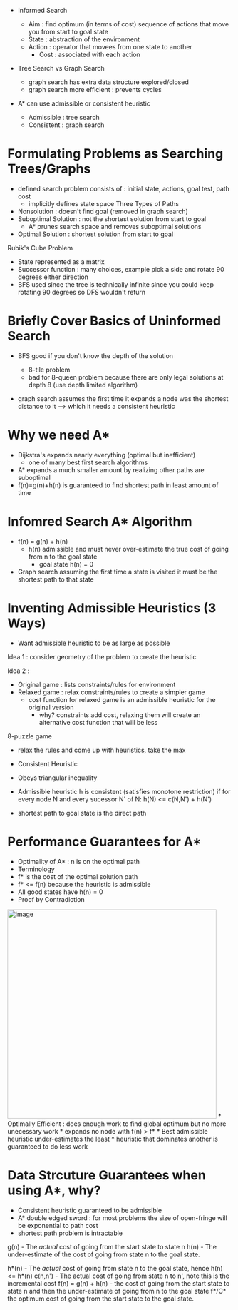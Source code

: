 * Informed Search
  * Aim : find optimum (in terms of cost) sequence of actions that move you from start to goal state 
  * State : abstraction of the environment
  * Action : operator that movees from one state to another
    * Cost : associated with each action 

* Tree Search vs Graph Search
  * graph search has extra data structure explored/closed
  * graph search more efficient : prevents cycles 
* A* can use admissible or consistent heuristic
  * Admissible : tree search
  * Consistent : graph search

# Formulating Problems as Searching Trees/Graphs 
* defined search problem consists of : initial state, actions, goal test, path cost
  * implicitly defines state space
Three Types of Paths
* Nonsolution : doesn't find goal (removed in graph search)
* Suboptimal Solution : not the shortest solution from start to goal
  * A* prunes search space and removes suboptimal solutions
* Optimal Solution : shortest solution from start to goal 

Rubik's Cube Problem
* State represented as a matrix
* Successor function : many choices, example pick a side and rotate 90 degrees either direction
* BFS used since the tree is technically infinite since you could keep rotating 90 degrees so DFS wouldn't return 

# Briefly Cover Basics of Uninformed Search 
* BFS good if you don't know the depth of the solution
  * 8-tile problem
  * bad for 8-queen problem because there are only legal solutions at depth 8 (use depth limited algorithm)

* graph search assumes the first time it expands a node was the shortest distance to it --> which it needs a consistent heuristic 

# Why we need A*
* Dijkstra's expands nearly everything (optimal but inefficient) 
  * one of many best first search algorithms 
* A* expands a much smaller amount by realizing other paths are suboptimal
* f(n)=g(n)+h(n) is guaranteed to find shortest path in least amount of time 

# Infomred Search A* Algorithm 
* f(n) = g(n) + h(n)
  * h(n) admissible and must never over-estimate the true cost of going from n to the goal state
    * goal state h(n) = 0
* Graph search assuming the first time a state is visited it must be the shortest path to that state

# Inventing Admissible Heuristics (3 Ways) 
* Want admissible heuristic to be as large as possible

Idea 1 : consider geometry of the problem to create the heuristic 

Idea 2 : 
* Original game : lists constraints/rules for environment
* Relaxed game : relax constraints/rules to create a simpler game
  * cost function for relaxed game is an admissible heuristic for the original version
    * why? constraints add cost, relaxing them will create an alternative cost function that will be less

8-puzzle game 
* relax the rules and come up with heuristics, take the max 

* Consistent Heuristic
 * Obeys triangular inequality
  * Admissible heuristic h is consistent (satisfies monotone restriction) if for every node N and every sucessor N' of N: h(N) <= c(N,N') + h(N')
   * shortest path to goal state is the direct path

# Performance Guarantees for A* 
* Optimality of A* : n is on the optimal path
 * Terminology
  * f* is the cost of the optimal solution path
  * f* <= f(n) because the heuristic is admissible
 * All good states have h(n) = 0
 * Proof by Contradiction
<img width="469" alt="image" src="https://github.com/user-attachments/assets/489499dd-15a3-4d68-8532-faa1952bb10f" />
* Optimally Efficient : does enough work to find global optimum but no more unecessary work
 * expands no node with f(n) > f*
* Best admissible heuristic under-estimates the least
 * heuristic that dominates another is guaranteed to do less work 

# Data Strcuture Guarantees when using A*, why?
* Consistent heuristic guaranteed to be admissible
* A* double edged sword : for most problems the size of open-fringe will be exponential to path cost
 * shortest path problem is intractable

g(n) - The *actual* cost of going from the start state to state n
h(n) - The under-estimate of the cost of going from state n to the goal state.

h*(n) - The *actual* cost of going from state n to the goal state, hence h(n) <= h*(n)
c(n,n') - The actual cost of going from state n to n', note this is the incremental cost
f(n) = g(n) + h(n) - the cost of going from the start state to state n and then the under-estimate of going from n to the goal state
f*/C* the optimum cost of going from the start state to the goal state.
